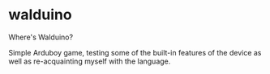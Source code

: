 # walduino
Where's Walduino?

Simple Arduboy game, testing some of the built-in features of the device as well as re-acquainting myself with the language.

